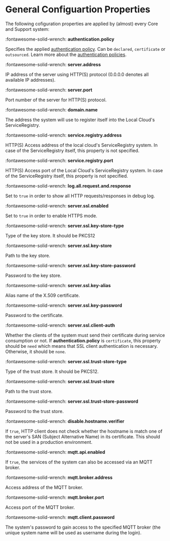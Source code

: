# General Configuartion Properties

The following cofiguration properties are applied by (almost) every Core and Support system:

:fontawesome-solid-wrench: **authentication.policy**

Specifies the applied [authentication policy](../api/authentication_policy.md). Can be `declared`, `certificate` or `outsourced`.
Learn more about the [authentication policies](../api/authentication_policy.md).

:fontawesome-solid-wrench: **server.address**

IP address of the server using HTTP(S) protocol (0.0.0.0 denotes all available IP addresses).

:fontawesome-solid-wrench: **server.port**

Port number of the server for HTTP(S) protocol.

:fontawesome-solid-wrench: **domain.name**

The address the system will use to register itself into the Local Cloud's ServiceRegistry.

:fontawesome-solid-wrench: **service.registry.address**

HTTP(S) Access address of the local cloud's ServiceRegistry system. In case of the ServiceRegistry itself, this property is not specified.

:fontawesome-solid-wrench: **service.registry.port**

HTTP(S) Access port of the Local Cloud's ServiceRegistry system. In case of the ServiceRegistry itself, this property is not specified.

:fontawesome-solid-wrench: **log.all.request.and.response**

Set to `true` in order to show all HTTP requests/responses in debug log.

:fontawesome-solid-wrench: **server.ssl.enabled**

Set to `true` in order to enable HTTPS mode.

:fontawesome-solid-wrench: **server.ssl.key-store-type**
 
Type of the key store. It should be PKCS12

:fontawesome-solid-wrench: **server.ssl.key-store**

Path to the key store.

:fontawesome-solid-wrench: **server.ssl.key-store-password**
 
Password to the key store.

:fontawesome-solid-wrench: **server.ssl.key-alias**

Alias name of the X.509 certificate.

:fontawesome-solid-wrench: **server.ssl.key-password**

Password to the certificate.

:fontawesome-solid-wrench: **server.ssl.client-auth**

Whether the clients of the system must send their certificate during service consumption or not. If **authentication.policy** is `certificate`, this property should be `need` which means that SSL client authentication is necessary. Otherwise, it should be `none`.

:fontawesome-solid-wrench: **server.ssl.trust-store-type**

Type of the trust store. It should be PKCS12.

:fontawesome-solid-wrench: **server.ssl.trust-store**
 
Path to the trust store.

:fontawesome-solid-wrench: **server.ssl.trust-store-password**

Password to the trust store.

:fontawesome-solid-wrench: **disable.hostname.verifier**

If `true`, HTTP client does not check whether the hostname is match one of the server's SAN (Subject Alternative Name) in its certificate. This should not be used in a production environment.

:fontawesome-solid-wrench: **mqtt.api.enabled**

If `true`, the services of the system can also be accessed via an MQTT broker.

:fontawesome-solid-wrench: **mqtt.broker.address**

Access address of the MQTT broker.

:fontawesome-solid-wrench: **mqtt.broker.port**

Access port of the MQTT broker.

:fontawesome-solid-wrench: **mqtt.client.password**

The system's password to gain access to the specified MQTT broker (the unique system name will be used as username during the login).
